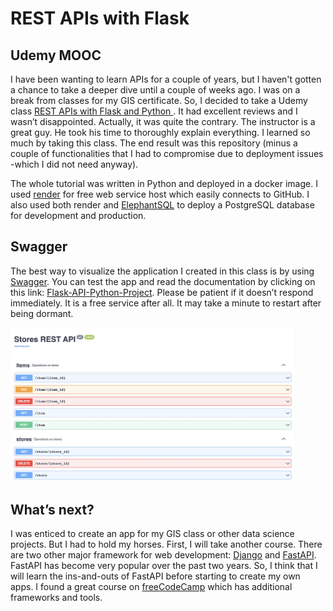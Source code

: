 # REST APIs with Flask

## Udemy MOOC

I have been wanting to learn APIs for a couple of years, but I haven't gotten a chance to take a deeper dive until a couple of weeks ago. I was on a break from classes for my GIS certificate. So, I decided to take a Udemy class [REST APIs with Flask and Python
]( https://www.udemy.com/course/rest-api-flask-and-python). It had excellent reviews and I wasn’t disappointed. Actually, it was quite the contrary. The instructor is a great guy. He took his time to thoroughly explain everything. I learned so much by taking this class. The end result was this repository (minus a couple of functionalities that I had to compromise due to deployment issues -which I did not need anyway). 

The whole tutorial was written in Python and deployed in a docker image. I used [render]( https://render.com/) for free web service host which easily connects to GitHub. I also used both render and [ElephantSQL]( https://www.elephantsql.com/) to deploy a PostgreSQL database for development and production.

## Swagger

The best way to visualize the application I created in this class is by using [Swagger]( https://swagger.io/). You can test the app and read the documentation by clicking on this link: [Flask-API-Python-Project]( https://rest-apis-flask-python-project-k33k.onrender.com/swagger-ui). Please be patient if it doesn’t respond immediately. It is a free service after all. It may take a minute to restart after being dormant. 

<p float="left">
  <img src="assets/swagger.png?raw=true" width="90%" />
</p>

## What’s next?

I was enticed to create an app for my GIS class or other data science projects. But I had to hold my horses. First, I will take another course. There are two other major framework for web development: [Django]( https://www.djangoproject.com/) and [FastAPI]( https://fastapi.tiangolo.com/). FastAPI has become very popular over the past two years. So, I think that I will learn the ins-and-outs of FastAPI before starting to create my own apps. I found a great course on [freeCodeCamp]( https://youtu.be/0sOvCWFmrtA) which has additional frameworks and tools. 
